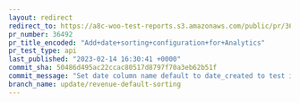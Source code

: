```yaml
---
layout: redirect
redirect_to: https://a8c-woo-test-reports.s3.amazonaws.com/public/pr/36492/api/index.html
pr_number: 36492
pr_title_encoded: "Add+date+sorting+configuration+for+Analytics"
pr_test_type: api
last_published: "2023-02-14 16:30:41 +0000"
commit_sha: 50486d495ac22ccac80517d8797f70a3eb62b51f
commit_message: "Set date column name default to date_created to test if build passes"
branch_name: update/revenue-default-sorting
---
```

